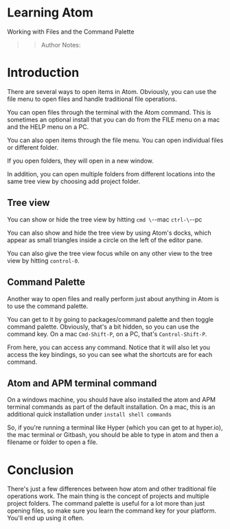 <!-- .slide: data-state="title" -->

# Learning Atom

Working with Files and the Command Palette

> > Author Notes:

# Introduction

There are several ways to open items in Atom. Obviously, you can use the file menu to open files and handle traditional file operations.

You can open files through the terminal with the Atom command. This is sometimes an optional install that you can do from the FILE menu on a mac and the HELP menu on a PC.

You can also open items through the file menu. You can open individual files or different folder.

If you open folders, they will open in a new window.

In addition, you can open multiple folders from different locations into the same tree view by choosing add project folder.

## Tree view

You can show or hide the tree view by hitting `cmd \`--mac `ctrl-\`--pc

You can also show and hide the tree view by using Atom's docks, which appear as small triangles inside a circle on the left of the editor pane.

You can also give the tree view focus while on any other view to the tree view by hitting `control-0`.


## Command Palette
Another way to open files and really perform just about anything in Atom is to use the command palette.

You can get to it by going to packages/command palette and then toggle command palette. Obviously, that's a bit hidden, so you can use the command key. On a mac `Cmd-Shift-P`, on a PC, that's `Control-Shift-P`.

From here, you can access any command. Notice that it will also let you access the key bindings, so you can see what the shortcuts are for each command.

## Atom and APM terminal command
On a windows machine, you should have also installed the atom and APM terminal commands as part of the default installation. On a mac, this is an additional quick installation under `install shell commands`

So, if you're running a terminal like Hyper (which you can get to at hyper.io), the mac terminal or Gitbash, you should be able to type in atom and then a filename or folder to open a file.

# Conclusion

There's just a few differences between how atom and other traditional file operations work. The main thing is the concept of projects and multiple project folders. The command palette is useful for a lot more than just opening files, so make sure you learn the command key for your platform. You'll end up using it often.
